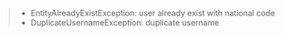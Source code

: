<div style='text-align: justify;'>

> * EntityAlreadyExistException: user already exist with national code
> * DuplicateUsernameException: duplicate username
> </div>